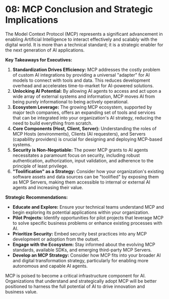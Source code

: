 # 08: MCP Conclusion and Strategic Implications

The Model Context Protocol (MCP) represents a significant advancement in enabling Artificial Intelligence to interact effectively and scalably with the digital world. It is more than a technical standard; it is a strategic enabler for the next generation of AI applications.

**Key Takeaways for Executives:**

1.  **Standardization Drives Efficiency:** MCP addresses the costly problem of custom AI integrations by providing a universal "adapter" for AI models to connect with tools and data. This reduces development overhead and accelerates time-to-market for AI-powered solutions.
2.  **Unlocking AI Potential:** By allowing AI agents to access and act upon a wide array of external systems and information, MCP moves AI from being purely informational to being actively operational.
3.  **Ecosystem Leverage:** The growing MCP ecosystem, supported by major tech companies, offers an expanding set of tools and services that can be integrated into your organization's AI strategy, reducing the need to build everything from scratch.
4.  **Core Components (Host, Client, Server):** Understanding the roles of MCP Hosts (environments), Clients (AI requesters), and Servers (capability providers) is crucial for designing and deploying MCP-based systems.
5.  **Security is Non-Negotiable:** The power MCP grants to AI agents necessitates a paramount focus on security, including robust authentication, authorization, input validation, and adherence to the principle of least privilege.
6.  **"Toolification" as a Strategy:** Consider how your organization's existing software assets and data sources can be "toolified" by exposing them as MCP Servers, making them accessible to internal or external AI agents and increasing their value.

**Strategic Recommendations:**

*   **Educate and Explore:** Ensure your technical teams understand MCP and begin exploring its potential applications within your organization.
*   **Pilot Projects:** Identify opportunities for pilot projects that leverage MCP to solve specific business problems or enhance existing processes with AI.
*   **Prioritize Security:** Embed security best practices into any MCP development or adoption from the outset.
*   **Engage with the Ecosystem:** Stay informed about the evolving MCP standards, available SDKs, and emerging third-party MCP Servers.
*   **Develop an MCP Strategy:** Consider how MCP fits into your broader AI and digital transformation strategy, particularly for enabling more autonomous and capable AI agents.

MCP is poised to become a critical infrastructure component for AI. Organizations that understand and strategically adopt MCP will be better positioned to harness the full potential of AI to drive innovation and business value.
